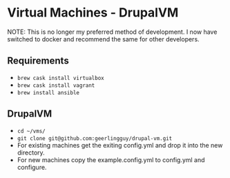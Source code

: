 Virtual Machines - DrupalVM
===========================

NOTE: This is no longer my preferred method of development.  I now have switched
to docker and recommend the same for other developers.

Requirements
------------
- `brew cask install virtualbox`
- `brew cask install vagrant`
- `brew install ansible`

DrupalVM
--------
- `cd ~/vms/`
- `git clone git@github.com:geerlingguy/drupal-vm.git`
- For existing machines get the exiting config.yml and drop it into the new
directory.
- For new machines copy the example.config.yml to config.yml and configure.
